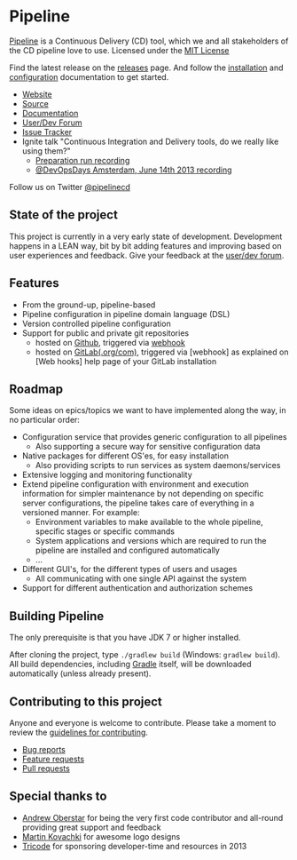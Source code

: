 Pipeline
========

[Pipeline](http://pipeline.cd) is a Continuous Delivery (CD) tool, which we and all stakeholders of the CD pipeline love to use. Licensed under the [MIT License][0]

Find the latest release on the [releases][6] page. And follow the [installation][8] and [configuration][9] documentation to get started.

- [Website](http://pipeline.cd)
- [Source](http://github.pipeline.cd)
- [Documentation](http://docs.pipeline.cd)
- [User/Dev Forum][3]
- [Issue Tracker](http://issues.pipeline.cd)
- Ignite talk "Continuous Integration and Delivery tools, do we really like using them?"
    - [Preparation run recording][4]
    - [@DevOpsDays Amsterdam, June 14th 2013 recording][5]

Follow us on Twitter [@pipelinecd](https://twitter.com/pipelinecd)

State of the project
--------------------
This project is currently in a very early state of development. Development happens in a LEAN way, bit by bit adding features and improving based on user experiences and feedback. Give your feedback at the [user/dev forum][3].

Features
--------
- From the ground-up, pipeline-based
- Pipeline configuration in pipeline domain language (DSL)
- Version controlled pipeline configuration
- Support for public and private git repositories
    - hosted on [Github](http://github.com), triggered via [webhook][7]
    - hosted on [GitLab(.org/com)](http://gitlab.org), triggered via [webhook] as explained on [Web hooks] help page of your GitLab installation

Roadmap
-------
Some ideas on epics/topics we want to have implemented along the way, in no particular order:

- Configuration service that provides generic configuration to all pipelines
    - Also supporting a secure way for sensitive configuration data
- Native packages for different OS'es, for easy installation
    - Also providing scripts to run services as system daemons/services
- Extensive logging and monitoring functionality
- Extend pipeline configuration with environment and execution information for simpler maintenance by not depending on specific server configurations, the pipeline takes care of everything in a versioned manner. For example:
    - Environment variables to make available to the whole pipeline, specific stages or specific commands
    - System applications and versions which are required to run the pipeline are installed and configured automatically
    - ...
- Different GUI's, for the different types of users and usages
    - All communicating with one single API against the system
- Support for different authentication and authorization schemes

Building Pipeline
--------------
The only prerequisite is that you have JDK 7 or higher installed.

After cloning the project, type `./gradlew build` (Windows: `gradlew build`). All build dependencies,
including [Gradle](http://www.gradle.org) itself, will be downloaded automatically (unless already present).

Contributing to this project
----------------------------

Anyone and everyone is welcome to contribute. Please take a moment to
review the [guidelines for contributing](CONTRIBUTING.md).

- [Bug reports](CONTRIBUTING.md#bugs)
- [Feature requests](CONTRIBUTING.md#features)
- [Pull requests](CONTRIBUTING.md#pull-requests)

Special thanks to
-----------------
- [Andrew Oberstar](http://www.andrewoberstar.com) for being the very first code contributor and all-round providing great support and feedback
- [Martin Kovachki](http://www.linkedin.com/in/martinkov) for awesome logo designs
- [Tricode](http://www.tricode.nl) for sponsoring developer-time and resources in 2013

[0]: http://github.pipeline.cd/blob/master/LICENSE
[3]: http://forum.pipeline.cd
[4]: http://www.youtube.com/watch?v=shF_v5shzjU
[5]: http://www.youtube.com/watch?v=-StobwMgRNE
[6]: https://github.com/pipelinecd/pipeline/releases
[7]: https://help.github.com/articles/post-receive-hooks
[8]: http://docs.pipeline.cd/User-Guide%3A-Set-up-with-Central-Repository
[9]: http://docs.pipeline.cd/User-Guide%3A-Project-Pipeline-Configuration
